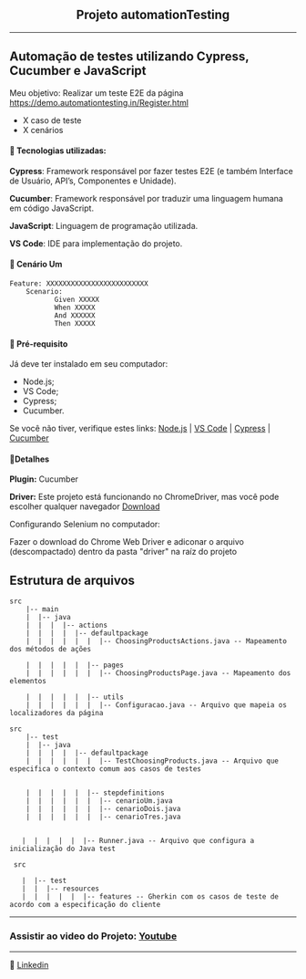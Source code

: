 <h2 align="center"> Projeto automationTesting </h2>

------


## Automação de testes utilizando Cypress, Cucumber e JavaScript

Meu objetivo: Realizar um teste E2E da página https://demo.automationtesting.in/Register.html

- X caso de teste
- X cenários

#### :space_invader: Tecnologias utilizadas:

**Cypress**: Framework responsável por fazer testes E2E (e também Interface de Usuário, API’s, Componentes e Unidade).

**Cucumber**: Framework responsável por traduzir uma linguagem humana em código JavaScript.

**JavaScript**: Linguagem de programação utilizada.

**VS Code**: IDE para implementação do projeto.


#### :space_invader: Cenário Um

	Feature: XXXXXXXXXXXXXXXXXXXXXXXXX
		Scenario: 
               Given XXXXX
               When XXXXX
               And XXXXXX
               Then XXXXX
           

               
 #### :space_invader: Pré-requisito

Já deve ter instalado em seu computador:
- Node.js;
- VS Code;
- Cypress;
- Cucumber.


Se você não tiver, verifique estes links: [Node.js](https://nodejs.org/en/) | [VS Code](https://code.visualstudio.com/) | [Cypress](https://www.cypress.io/) | [Cucumber](https://www.youtube.com/watch?v=YV3qPvhJ-rg&t=58s)


#### :space_invader:Detalhes

**Plugin:** Cucumber

**Driver:** Este projeto está funcionando no ChromeDriver, mas você pode escolher qualquer navegador [Download](https://www.selenium.dev/downloads/)
<p> Configurando Selenium no computador:
<p>Fazer o download do Chrome Web Driver e adiconar o arquivo (descompactado) dentro da pasta "driver" na raíz do projeto 




## Estrutura de arquivos



    
    src
        |-- main
        |  |-- java
        |  |  |  |-- actions
        |  |  |  |  |-- defaultpackage
        |  |  |  |  |  |  |-- ChoosingProductsActions.java -- Mapeamento dos métodos de ações
        
        |  |  |  |  |  |-- pages
        |  |  |  |  |  |  |-- ChoosingProductsPage.java -- Mapeamento dos elementos
        
        |  |  |  |  |  |-- utils
        |  |  |  |  |  |  |-- Configuracao.java -- Arquivo que mapeia os localizadores da página
    
    src
        |-- test
        |  |-- java
        |  |  |  |  |-- defaultpackage
        |  |  |  |  |  |  |-- TestChoosingProducts.java -- Arquivo que especifica o contexto comum aos casos de testes
      

        |  |  |  |  |  |-- stepdefinitions
        |  |  |  |  |  |  |-- cenarioUm.java
        |  |  |  |  |  |  |-- cenarioDois.java
        |  |  |  |  |  |  |-- cenarioTres.java
       

       |  |  |  |  |  |-- Runner.java -- Arquivo que configura a inicialização do Java test
       
     src

       |  |-- test
       |  |  |-- resources
       |  |  |  |  |  |-- features -- Gherkin com os casos de teste de acordo com a especificação do cliente   

   
  
 
 
 ------


	
### Assistir ao video do Projeto: [Youtube](https://www.youtube.com/watch?v=gMnCI-T4awo)
	
 ------
	
:speech_balloon: [Linkedin](https://www.linkedin.com/in/camilalnmoura/)


